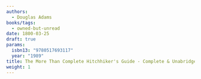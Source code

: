 ```yaml
---
authors:
  - Douglas Adams
books/tags:
  - owned-but-unread
date: 1800-03-25
draft: true
params:
  isbn13: "9780517693117"
  year: "1989"
title: The More Than Complete Hitchhiker's Guide - Complete & Unabridged
weight: 1
---
```


<!--more-->
